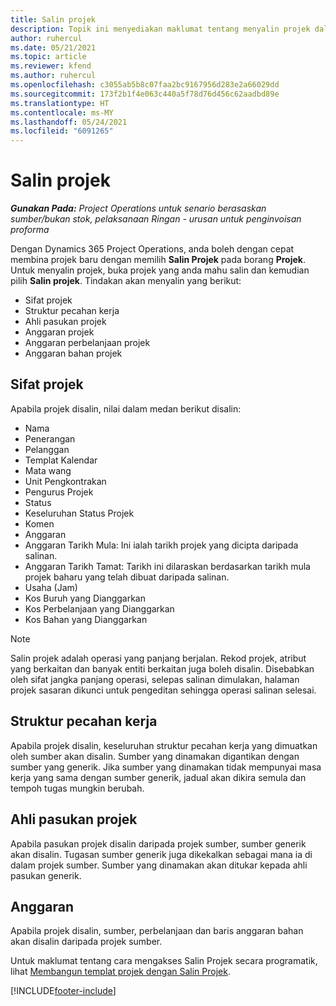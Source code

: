 ```yaml
---
title: Salin projek
description: Topik ini menyediakan maklumat tentang menyalin projek dalam Dynamics 365 Project Operations.
author: ruhercul
ms.date: 05/21/2021
ms.topic: article
ms.reviewer: kfend
ms.author: ruhercul
ms.openlocfilehash: c3055ab5b8c07faa2bc9167956d283e2a66029dd
ms.sourcegitcommit: 173f2b1f4e063c440a5f78d76d456c62aadbd89e
ms.translationtype: HT
ms.contentlocale: ms-MY
ms.lasthandoff: 05/24/2021
ms.locfileid: "6091265"
---
```

# <a name="copy-a-project"></a>Salin projek

_**Gunakan Pada:** Project Operations untuk senario berasaskan sumber/bukan stok, pelaksanaan Ringan - urusan untuk penginvoisan proforma_

Dengan Dynamics 365 Project Operations, anda boleh dengan cepat membina projek baru dengan memilih **Salin Projek** pada borang **Projek**. Untuk menyalin projek, buka projek yang anda mahu salin dan kemudian pilih **Salin projek**. Tindakan akan menyalin yang berikut:

- Sifat projek 
- Struktur pecahan kerja
- Ahli pasukan projek
- Anggaran projek
- Anggaran perbelanjaan projek
- Anggaran bahan projek

## <a name="project-properties"></a>Sifat projek

Apabila projek disalin, nilai dalam medan berikut disalin:

- Nama
- Penerangan 
- Pelanggan
- Templat Kalendar
- Mata wang
- Unit Pengkontrakan
- Pengurus Projek
- Status
- Keseluruhan Status Projek
- Komen
- Anggaran
- Anggaran Tarikh Mula: Ini ialah tarikh projek yang dicipta daripada salinan.
- Anggaran Tarikh Tamat: Tarikh ini dilaraskan berdasarkan tarikh mula projek baharu yang telah dibuat daripada salinan.
- Usaha (Jam)
- Kos Buruh yang Dianggarkan
- Kos Perbelanjaan yang Dianggarkan
- Kos Bahan yang Dianggarkan

> [!NOTE]
> Salin projek adalah operasi yang panjang berjalan. Rekod projek, atribut yang berkaitan dan banyak entiti berkaitan juga boleh disalin. Disebabkan oleh sifat jangka panjang operasi, selepas salinan dimulakan, halaman projek sasaran dikunci untuk pengeditan sehingga operasi salinan selesai.

## <a name="work-breakdown-structure"></a>Struktur pecahan kerja

Apabila projek disalin, keseluruhan struktur pecahan kerja yang dimuatkan oleh sumber akan disalin. Sumber yang dinamakan digantikan dengan sumber yang generik. Jika sumber yang dinamakan tidak mempunyai masa kerja yang sama dengan sumber generik, jadual akan dikira semula dan tempoh tugas mungkin berubah.

## <a name="project-team-members"></a>Ahli pasukan projek

Apabila pasukan projek disalin daripada projek sumber, sumber generik akan disalin. Tugasan sumber generik juga dikekalkan sebagai mana ia di dalam projek sumber. Sumber yang dinamakan akan ditukar kepada ahli pasukan generik.

## <a name="estimates"></a>Anggaran

Apabila projek disalin, sumber, perbelanjaan dan baris anggaran bahan akan disalin daripada projek sumber. 

Untuk maklumat tentang cara mengakses Salin Projek secara programatik, lihat [Membangun templat projek dengan Salin Projek](dev-copy-project.md).


[!INCLUDE[footer-include](../includes/footer-banner.md)]
